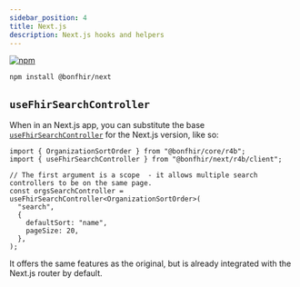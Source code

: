 ```yaml
---
sidebar_position: 4
title: Next.js
description: Next.js hooks and helpers
---
```


[![npm](https://img.shields.io/npm/v/@bonfhir/next)](https://www.npmjs.com/package/@bonfhir/next)

```bash npm2yarn
npm install @bonfhir/next
```

## `useFhirSearchController`

When in an Next.js app, you can substitute the base [`useFhirSearchController`](/packages/react/components/use-fhir-search-controller)
for the Next.js version, like so:

```tsx
import { OrganizationSortOrder } from "@bonfhir/core/r4b";
import { useFhirSearchController } from "@bonfhir/next/r4b/client";

// The first argument is a scope  - it allows multiple search controllers to be on the same page.
const orgsSearchController = useFhirSearchController<OrganizationSortOrder>(
  "search",
  {
    defaultSort: "name",
    pageSize: 20,
  },
);
```

It offers the same features as the original, but is already integrated with the Next.js router by default.
